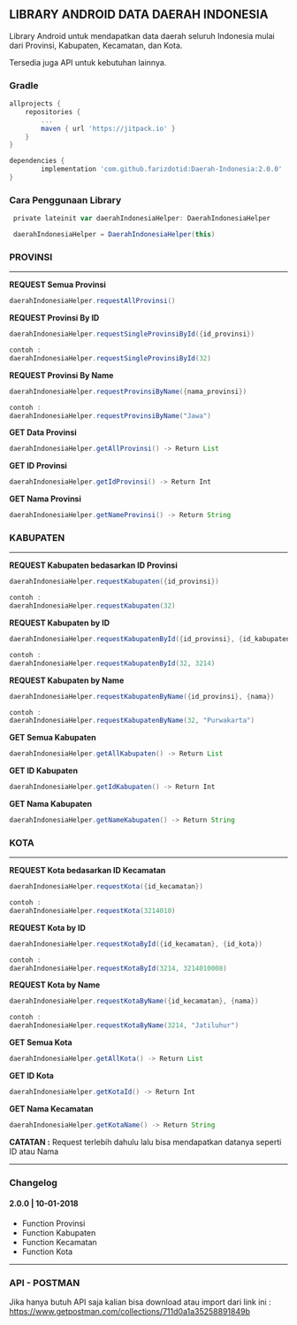 ## LIBRARY ANDROID DATA DAERAH INDONESIA

Library Android untuk mendapatkan data daerah seluruh Indonesia mulai dari
Provinsi, Kabupaten, Kecamatan, dan Kota.

Tersedia juga API untuk kebutuhan lainnya.

### Gradle

```groovy
allprojects {
    repositories {
        ...
        maven { url 'https://jitpack.io' }
    }
}
```

```groovy
dependencies {
        implementation 'com.github.farizdotid:Daerah-Indonesia:2.0.0'
}
```

### Cara Penggunaan Library

```groovy
 private lateinit var daerahIndonesiaHelper: DaerahIndonesiaHelper

 daerahIndonesiaHelper = DaerahIndonesiaHelper(this)
```

### PROVINSI
---

**REQUEST Semua Provinsi**

```groovy
daerahIndonesiaHelper.requestAllProvinsi()
```

**REQUEST Provinsi By ID**

```groovy
daerahIndonesiaHelper.requestSingleProvinsiById({id_provinsi})

contoh :
daerahIndonesiaHelper.requestSingleProvinsiById(32)
```

**REQUEST Provinsi By Name**

```groovy
daerahIndonesiaHelper.requestProvinsiByName({nama_provinsi})

contoh :
daerahIndonesiaHelper.requestProvinsiByName("Jawa")
```

**GET Data Provinsi**

```groovy
daerahIndonesiaHelper.getAllProvinsi() -> Return List
```

**GET ID Provinsi**

```groovy
daerahIndonesiaHelper.getIdProvinsi() -> Return Int
```

**GET Nama Provinsi**

```groovy
daerahIndonesiaHelper.getNameProvinsi() -> Return String
```

### KABUPATEN
---

**REQUEST Kabupaten bedasarkan ID Provinsi**

```groovy
daerahIndonesiaHelper.requestKabupaten({id_provinsi})

contoh :
daerahIndonesiaHelper.requestKabupaten(32)
```

**REQUEST Kabupaten by ID**

```groovy
daerahIndonesiaHelper.requestKabupatenById({id_provinsi}, {id_kabupaten})

contoh :
daerahIndonesiaHelper.requestKabupatenById(32, 3214)
```

**REQUEST Kabupaten by Name**

```groovy
daerahIndonesiaHelper.requestKabupatenByName({id_provinsi}, {nama})

contoh :
daerahIndonesiaHelper.requestKabupatenByName(32, "Purwakarta")
```

**GET Semua Kabupaten**

```groovy
daerahIndonesiaHelper.getAllKabupaten() -> Return List
```

**GET ID Kabupaten**

```groovy
daerahIndonesiaHelper.getIdKabupaten() -> Return Int
```

**GET Nama Kabupaten**

```groovy
daerahIndonesiaHelper.getNameKabupaten() -> Return String
```

### KOTA
---

**REQUEST Kota bedasarkan ID Kecamatan**

```groovy
daerahIndonesiaHelper.requestKota({id_kecamatan})

contoh :
daerahIndonesiaHelper.requestKota(3214010)
```

**REQUEST Kota by ID**

```groovy
daerahIndonesiaHelper.requestKotaById({id_kecamatan}, {id_kota})

contoh :
daerahIndonesiaHelper.requestKotaById(3214, 3214010008)
```

**REQUEST Kota by Name**

```groovy
daerahIndonesiaHelper.requestKotaByName({id_kecamatan}, {nama})

contoh :
daerahIndonesiaHelper.requestKotaByName(3214, "Jatiluhur")
```

**GET Semua Kota**

```groovy
daerahIndonesiaHelper.getAllKota() -> Return List
```

**GET ID Kota**

```groovy
daerahIndonesiaHelper.getKotaId() -> Return Int
```

**GET Nama Kecamatan**

```groovy
daerahIndonesiaHelper.getKotaName() -> Return String
```

**CATATAN :**
Request terlebih dahulu lalu bisa mendapatkan datanya seperti ID atau Nama

---

### Changelog

#### 2.0.0 | 10-01-2018
* Function Provinsi
* Function Kabupaten
* Function Kecamatan
* Function Kota

---
### API - POSTMAN

Jika hanya butuh API saja kalian bisa download atau import dari link ini :
https://www.getpostman.com/collections/711d0a1a35258891849b